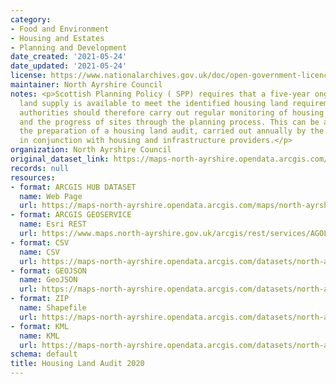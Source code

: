 ```yaml
---
category:
- Food and Environment
- Housing and Estates
- Planning and Development
date_created: '2021-05-24'
date_updated: '2021-05-24'
license: https://www.nationalarchives.gov.uk/doc/open-government-licence/version/3/
maintainer: North Ayrshire Council
notes: <p>Scottish Planning Policy ( SPP) requires that a five-year ongoing effective
  land supply is available to meet the identified housing land requirements. Planning
  authorities should therefore carry out regular monitoring of housing completions
  and the progress of sites through the planning process. This can be achieved through
  the preparation of a housing land audit, carried out annually by the planning authority
  in conjunction with housing and infrastructure providers.</p>
organization: North Ayrshire Council
original_dataset_link: https://maps-north-ayrshire.opendata.arcgis.com/maps/north-ayrshire::housing-land-audit-2020-1
records: null
resources:
- format: ARCGIS HUB DATASET
  name: Web Page
  url: https://maps-north-ayrshire.opendata.arcgis.com/maps/north-ayrshire::housing-land-audit-2020-1
- format: ARCGIS GEOSERVICE
  name: Esri REST
  url: https://www.maps.north-ayrshire.gov.uk/arcgis/rest/services/AGOL/Open_Data_Portal2/MapServer/65
- format: CSV
  name: CSV
  url: https://maps-north-ayrshire.opendata.arcgis.com/datasets/north-ayrshire::housing-land-audit-2020-1.csv?outSR=%7B%22latestWkid%22%3A27700%2C%22wkid%22%3A27700%7D
- format: GEOJSON
  name: GeoJSON
  url: https://maps-north-ayrshire.opendata.arcgis.com/datasets/north-ayrshire::housing-land-audit-2020-1.geojson?outSR=%7B%22latestWkid%22%3A27700%2C%22wkid%22%3A27700%7D
- format: ZIP
  name: Shapefile
  url: https://maps-north-ayrshire.opendata.arcgis.com/datasets/north-ayrshire::housing-land-audit-2020-1.zip?outSR=%7B%22latestWkid%22%3A27700%2C%22wkid%22%3A27700%7D
- format: KML
  name: KML
  url: https://maps-north-ayrshire.opendata.arcgis.com/datasets/north-ayrshire::housing-land-audit-2020-1.kml?outSR=%7B%22latestWkid%22%3A27700%2C%22wkid%22%3A27700%7D
schema: default
title: Housing Land Audit 2020
---
```

